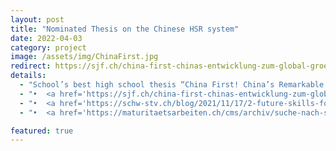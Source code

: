 ```yaml
---
layout: post
title: "Nominated Thesis on the Chinese HSR system"
date: 2022-04-03
category: project
image: /assets/img/ChinaFirst.jpg
redirect: https://sjf.ch/china-first-chinas-entwicklung-zum-global-groessten-eisenbahnhersteller-und-reaktionen-der-westlichen-welt/
details:
  - "School’s best high school thesis “China First! China’s Remarkable Progress Toward Becoming the Global Leader in Railway Manufacturing”."
  - "•	<a href='https://sjf.ch/china-first-chinas-entwicklung-zum-global-groessten-eisenbahnhersteller-und-reaktionen-der-westlichen-welt/'>Price in the National Competition by Schweizer Jugend Forscht</a>."
  - "•	<a href='https://schw-stv.ch/blog/2021/11/17/2-future-skills-forum-rheinfelden-2021-ist-erfolg-lernbar/#next'>Third Place at the 2. Future Skills Forum Rheinfelden</a>."
  - "•	<a href='https://maturitaetsarbeiten.ch/cms/archiv/suche-nach-schule.html?view=article&id=113&catid=10'>State Level Price by the Canton Zurich</a>."

featured: true
---
```

